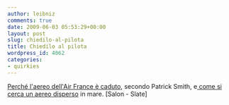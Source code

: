 ```yaml
---
author: leibniz
comments: true
date: 2009-06-03 05:53:29+00:00
layout: post
slug: chiedilo-al-pilota
title: Chiedilo al pilota
wordpress_id: 4062
categories:
- quirkies
---
```


[Perché l'aereo dell'Air France è caduto](http://www.salon.com/tech/col/smith/2009/06/02/askthepilot322/), secondo Patrick Smith, e[ come si cerca un aereo disperso](http://www.slate.com/id/2219606/) in mare. [
](http://www.salon.com/tech/col/smith/2009/06/02/askthepilot322/)[Salon - Slate]
